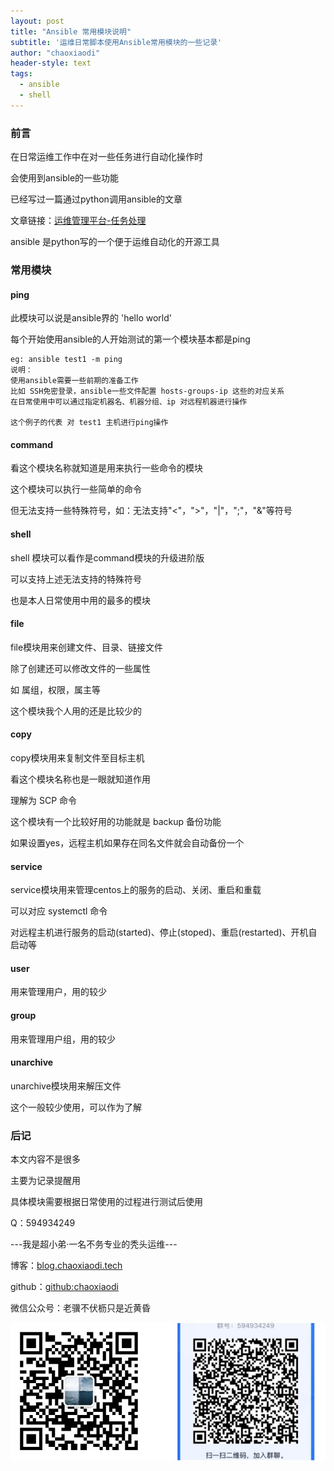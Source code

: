```yaml
---
layout: post
title: "Ansible 常用模块说明"
subtitle: '运维日常脚本使用Ansible常用模块的一些记录'
author: "chaoxiaodi"
header-style: text
tags:
  - ansible
  - shell
---
```


### 前言
在日常运维工作中在对一些任务进行自动化操作时

会使用到ansible的一些功能

已经写过一篇通过python调用ansible的文章

文章链接：[运维管理平台-任务处理](https://blog.chaoxiaodi.tech/2021/03/15/python-ansible-api%E8%B0%83%E7%94%A8%E5%AE%9E%E7%8E%B0/)

ansible 是python写的一个便于运维自动化的开源工具



### 常用模块

#### ping

此模块可以说是ansible界的 'hello world'

每个开始使用ansible的人开始测试的第一个模块基本都是ping

    eg: ansible test1 -m ping
    说明：
    使用ansible需要一些前期的准备工作
    比如 SSH免密登录，ansible一些文件配置 hosts-groups-ip 这些的对应关系
    在日常使用中可以通过指定机器名、机器分组、ip 对远程机器进行操作
    
    这个例子的代表 对 test1 主机进行ping操作

#### command

看这个模块名称就知道是用来执行一些命令的模块

这个模块可以执行一些简单的命令

但无法支持一些特殊符号，如：无法支持"<"，">"，"|"，";"，"&"等符号

#### shell

shell 模块可以看作是command模块的升级进阶版

可以支持上述无法支持的特殊符号

也是本人日常使用中用的最多的模块

#### file

file模块用来创建文件、目录、链接文件

除了创建还可以修改文件的一些属性

如 属组，权限，属主等

这个模块我个人用的还是比较少的

#### copy

 copy模块用来复制文件至目标主机
 
 看这个模块名称也是一眼就知道作用
 
 理解为 SCP 命令
 
 这个模块有一个比较好用的功能就是 backup 备份功能
 
 如果设置yes，远程主机如果存在同名文件就会自动备份一个
 
#### service

service模块用来管理centos上的服务的启动、关闭、重启和重载

可以对应 systemctl 命令

对远程主机进行服务的启动(started)、停止(stoped)、重启(restarted)、开机自启动等
#### user

用来管理用户，用的较少

#### group

用来管理用户组，用的较少

#### unarchive

unarchive模块用来解压文件

这个一般较少使用，可以作为了解

### 后记

本文内容不是很多

主要为记录提醒用

具体模块需要根据日常使用的过程进行测试后使用

Q：594934249

---我是超小弟·一名不务专业的秃头运维---

博客：[blog.chaoxiaodi.tech](https://blog.chaoxiaodi.tech)

github：[github:chaoxiaodi](https://github.com/chaoxiaodi)

微信公众号：老骥不伏枥只是近黄昏

![](/img/erweima.jpg)
